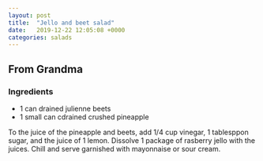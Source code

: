 ```yaml
---
layout: post
title:  "Jello and beet salad"
date:   2019-12-22 12:05:08 +0000
categories: salads
---
```


## From Grandma
### Ingredients
* 1 can drained julienne beets
* 1 small can cdrained crushed pineapple


To the juice of the pineapple and beets, add 1/4 cup vinegar, 1 tablesppon sugar, and the juice of 1 lemon. Dissolve 1 package of rasberry jello with the juices. Chill and serve garnished with mayonnaise or sour cream.
